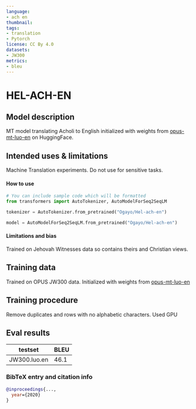 ```yaml
---
language: 
- ach en
thumbnail: 
tags:
- translation
- Pytorch
license: CC By 4.0
datasets:
- JW300
metrics:
- bleu
---
```


# HEL-ACH-EN

## Model description

MT model translating Acholi to English initialized with weights from [opus-mt-luo-en](https://huggingface.co/Helsinki-NLP/opus-mt-luo-en) on HuggingFace.

## Intended uses & limitations
Machine Translation experiments. Do not use for sensitive tasks.
#### How to use

```python
# You can include sample code which will be formatted
from transformers import AutoTokenizer, AutoModelForSeq2SeqLM

tokenizer = AutoTokenizer.from_pretrained("Ogayo/Hel-ach-en")

model = AutoModelForSeq2SeqLM.from_pretrained("Ogayo/Hel-ach-en")

```

#### Limitations and bias

Trained on Jehovah Witnesses data so contains theirs and Christian views.

## Training data
Trained on OPUS JW300 data.
Initialized with weights from [opus-mt-luo-en](https://huggingface.co/Helsinki-NLP/opus-mt-luo-en?text=Bed+gi+nyasi+mar+chieng%27+nyuol+mopong%27+gi+mor%21#model_card)

## Training procedure

Remove duplicates and rows with no alphabetic characters. Used GPU
## Eval results
testset | BLEU 
--- | --- 
JW300.luo.en| 46.1

### BibTeX entry and citation info

```bibtex
@inproceedings{...,
  year={2020}
}
```
